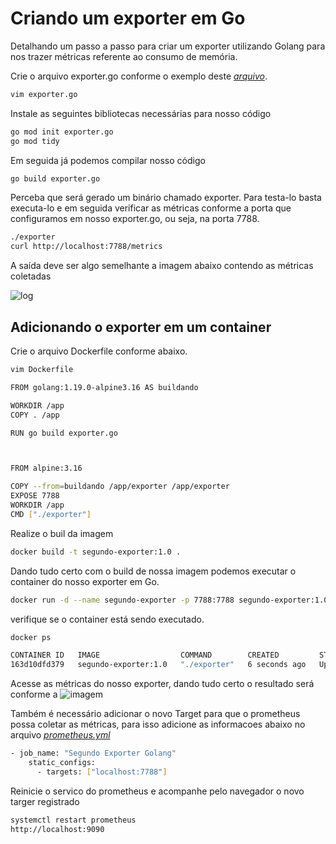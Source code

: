 
# Criando um exporter em Go

Detalhando um passo a passo para criar um exporter utilizando Golang para nos trazer métricas referente ao consumo de  memória.

Crie o arquivo exporter.go conforme o exemplo deste [_arquivo_](https://github.com/miapferreira/prometheus/blob/master/exporter-golang/exporter.go).

```bash
vim exporter.go
```

Instale as seguintes bibliotecas necessárias para nosso código

```bash
go mod init exporter.go
go mod tidy
````

Em seguida já podemos compilar nosso código

```bash
go build exporter.go
````
Perceba que será gerado um binário chamado exporter. Para testa-lo basta executa-lo e em seguida verificar as métricas conforme a porta que
configuramos em nosso exporter.go, ou seja, na porta 7788.

```bash
./exporter
curl http://localhost:7788/metrics
````
A saída deve ser algo semelhante a imagem abaixo contendo as métricas coletadas

![log](https://github.com/miapferreira/prometheus/blob/master/images/go.png)

## Adicionando o exporter em um container

Crie o arquivo Dockerfile conforme abaixo.

```bash
vim Dockerfile
````

```bash
FROM golang:1.19.0-alpine3.16 AS buildando

WORKDIR /app
COPY . /app

RUN go build exporter.go



FROM alpine:3.16

COPY --from=buildando /app/exporter /app/exporter
EXPOSE 7788
WORKDIR /app
CMD ["./exporter"]
````

Realize o buil da imagem

```bash
docker build -t segundo-exporter:1.0 .
````

Dando tudo certo com o build de nossa imagem podemos executar o container do nosso exporter em Go.

```bash
docker run -d --name segundo-exporter -p 7788:7788 segundo-exporter:1.0
````
verifique se o container está sendo executado.

```bash
docker ps 
````
```bash
CONTAINER ID   IMAGE                  COMMAND        CREATED         STATUS         PORTS                                       NAMES
163d10dfd379   segundo-exporter:1.0   "./exporter"   6 seconds ago   Up 4 seconds   0.0.0.0:7788->7788/tcp, :::7788->7788/tcp   second-exporter
````

Acesse as métricas do nosso exporter, dando tudo certo o resultado será conforme a ![imagem](https://github.com/miapferreira/prometheus/blob/master/images/go.png)

Também é necessário adicionar o novo Target para que o prometheus possa coletar as métricas, para isso adicione as informacoes abaixo no arquivo 
[_prometheus.yml_](https://github.com/miapferreira/prometheus/blob/master/conf/prometheus.yml)

```bash
- job_name: "Segundo Exporter Golang"
    static_configs:
      - targets: ["localhost:7788"]
```
Reinicie o servico do prometheus e acompanhe pelo navegador o novo targer registrado

```bash
systemctl restart prometheus
http://localhost:9090
```
